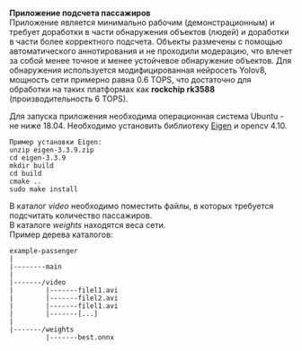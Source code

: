 **Приложение подсчета пассажиров**   
Приложение является минимально рабочим (демонстрационным) и требует доработки в части обнаружения объектов (людей) и доработки в части более корректного подсчета. Объекты размечены с помощью автоматического аннотирования и не проходили модерацию, что влечет за собой менее точное и менее устойчевое обнаружение объектов.
Для обнаружения используется модифицированная нейросеть Yolov8, мощность сети примерно равна 0.6 TOPS, что достаточно для обработки на таких платформах как **rockchip rk3588** (производительность 6 TOPS).

Для запуска приложения необходима операционная система Ubuntu - не ниже 18.04. Необходимо установить библиотеку [Eigen](https://gitlab.com/libeigen/eigen/-/releases/3.3.9) и opencv 4.10.
```
Пример установки Eigen:
unzip eigen-3.3.9.zip
cd eigen-3.3.9
mkdir build
cd build
cmake ..
sudo make install
```

В каталог *video* необходимо поместить файлы, в которых требуется подсчитать количество пассажиров.   
В каталоге *weights* находятся веса сети.  
Пример дерева каталогов:
```
example-passenger
|
|--------main
|
|-------/video
|        |-------filel1.avi
|        |-------filel2.avi   
|        |-------filel1.avi    
|        |-------[...]
|
|-------/weights		  
         |-------best.onnx
```
